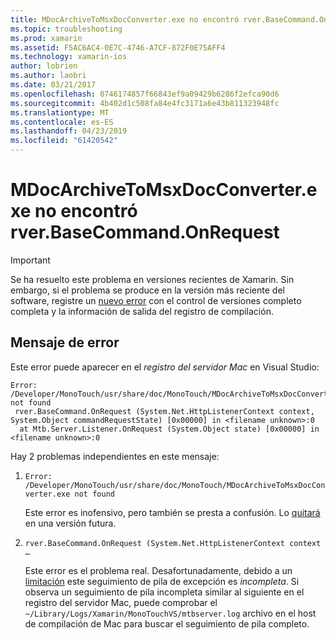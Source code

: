 ```yaml
---
title: MDocArchiveToMsxDocConverter.exe no encontró rver.BaseCommand.OnRequest
ms.topic: troubleshooting
ms.prod: xamarin
ms.assetid: F5AC6AC4-0E7C-4746-A7CF-872F0E75AFF4
ms.technology: xamarin-ios
author: lobrien
ms.author: laobri
ms.date: 03/21/2017
ms.openlocfilehash: 0746174857f66843ef9a09429b6286f2efca90d6
ms.sourcegitcommit: 4b402d1c508fa84e4fc3171a6e43b811323948fc
ms.translationtype: MT
ms.contentlocale: es-ES
ms.lasthandoff: 04/23/2019
ms.locfileid: "61420542"
---
```

# <a name="mdocarchivetomsxdocconverterexe-not-found-rverbasecommandonrequest"></a>MDocArchiveToMsxDocConverter.exe no encontró rver.BaseCommand.OnRequest

> [!IMPORTANT]
> Se ha resuelto este problema en versiones recientes de Xamarin. Sin embargo, si el problema se produce en la versión más reciente del software, registre un [nuevo error](~/cross-platform/troubleshooting/questions/howto-file-bug.md) con el control de versiones completo completa y la información de salida del registro de compilación.


## <a name="error-message"></a>Mensaje de error

Este error puede aparecer en el *registro del servidor Mac* en Visual Studio:

```
Error: /Developer/MonoTouch/usr/share/doc/MonoTouch/MDocArchiveToMsxDocConverter.exe not found
 rver.BaseCommand.OnRequest (System.Net.HttpListenerContext context, System.Object commandRequestState) [0x00000] in <filename unknown>:0
  at Mtb.Server.Listener.OnRequest (System.Object state) [0x00000] in <filename unknown>:0
```

Hay 2 problemas independientes en este mensaje:

1.  `Error: /Developer/MonoTouch/usr/share/doc/MonoTouch/MDocArchiveToMsxDocConverter.exe not found`

    Este error es inofensivo, pero también se presta a confusión. Lo [quitará](https://bugzilla.xamarin.com/show_bug.cgi?id=21667) en una versión futura.

2.  `rver.BaseCommand.OnRequest (System.Net.HttpListenerContext context …`

    Este error es el problema real. Desafortunadamente, debido a un [limitación](https://bugzilla.xamarin.com/show_bug.cgi?id=22080) este seguimiento de pila de excepción es *incompleta*. Si observa un seguimiento de pila incompleta similar al siguiente en el registro del servidor Mac, puede comprobar el `~/Library/Logs/Xamarin/MonoTouchVS/mtbserver.log` archivo en el host de compilación de Mac para buscar el seguimiento de pila completo.
